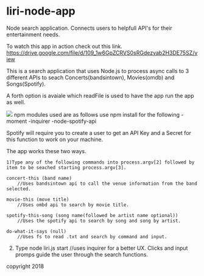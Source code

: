# liri-node-app
Node search application. Connects users to helpfull API's for their entertainment needs. 

To watch this app in action check out this link. https://drive.google.com/file/d/109_1w6GpZCRVS0sRGdezvab2H3DE75SZ/view

This is a search application that uses Node.js to process async calls to 3 different APIs to seach Concerts(bandsintown), Movies(omdb) and Songs(Spotify).

A forth option is avaiale which readFile is used to have the app run the app as well.

![](https://github.com/gjblythe/CrystalCollector/raw/master/liriStart.gif)
npm modules used are as follows use npm install for the following
-moment 
 -inquirer
 -node-spotify-api

Spotify will require you to create a user to get an API Key and a Secret for this function to work on your machine.

The app works these two ways.

    
    1)Type any of the following commands into process.argv[2] followed by item to be seached starting process.argv[3].
    
    concert-this (band name)
        //Uses bandsintown api to call the venue information from the band selected.
    
    movie-this (move title)
        //Uses ombd api to search by movie title.
    
    spotify-this-song (song name(followed be artist name optional))
        //Uses the spotify api to search by song and song by artist.
    
    do-what-it-says (null)
        //Uses fs to read .txt and search by command and input.

   
   2) Type node liri.js start 
        //uses inquirer for a better UX. Clicks and input promps guide the user through the search functions.
        
        
copyright 2018
